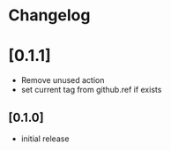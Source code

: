 # Changelog

# [0.1.1]
- Remove unused action
- set current tag from github.ref if exists

## [0.1.0]
- initial release
